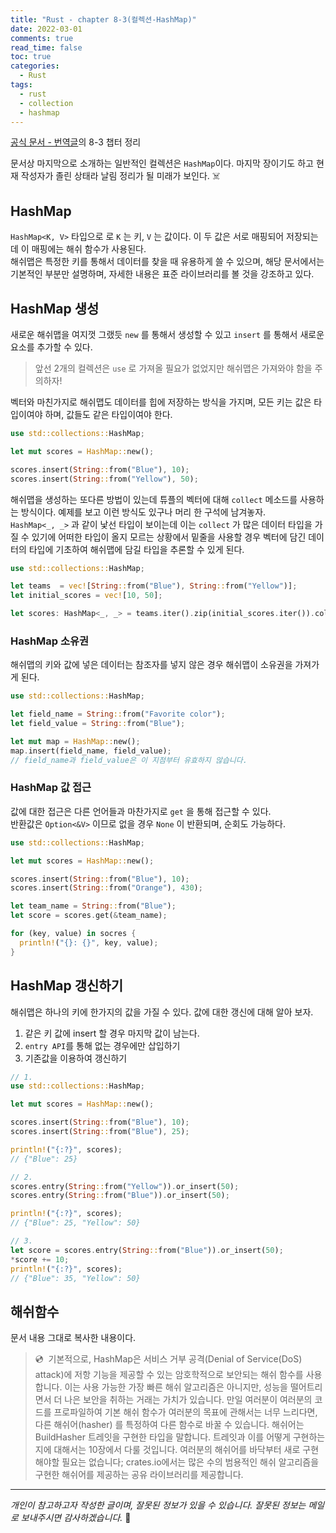 ```yaml
---
title: "Rust - chapter 8-3(컬렉션-HashMap)"
date: 2022-03-01
comments: true
read_time: false
toc: true
categories:
  - Rust
tags:
  - rust
  - collection
  - hashmap
---
```


[공식 문서 - 번역글](https://rinthel.github.io/rust-lang-book-ko/ch08-03-hash-maps.html)의 8-3 챕터 정리

문서상 마지막으로 소개하는 일반적인 컬렉션은 `HashMap`이다. 마지막 장이기도 하고 현재 작성자가 졸린 상태라 날림 정리가 될 미래가 보인다. ☠️

## HashMap

`HashMap<K, V>` 타입으로 로 `K` 는 키, `V` 는 값이다. 이 두 값은 서로 매핑되어 저장되는데 이 매핑에는 해쉬 함수가 사용된다.  
해쉬맵은 특정한 키를 통해서 데이터를 찾을 때 유용하게 쓸 수 있으며, 해당 문서에서는 기본적인 부분만 설명하며, 자세한 내용은 표준 라이브러리를 볼 것을 강조하고 있다.

## HashMap 생성

새로운 해쉬맵을 여지껏 그랬듯 `new` 를 통해서 생성할 수 있고 `insert` 를 통해서 새로운 요소를 추가할 수 있다.

> 앞선 2개의 컬렉션은 `use` 로 가져올 필요가 없었지만 해쉬맵은 가져와야 함을 주의하자!

벡터와 마친가지로 해쉬맵도 데이터를 힙에 저장하는 방식을 가지며, 모든 키는 값은 타입이여야 하며, 값들도 같은 타입이여야 한다.

```rs
use std::collections::HashMap;

let mut scores = HashMap::new();

scores.insert(String::from("Blue"), 10);
scores.insert(String::from("Yellow"), 50);
```

해쉬맵을 생성하는 또다른 방법이 있는데 튜플의 벡터에 대해 `collect` 메소드를 사용하는 방식이다. 예제를 보고 이런 방식도 있구나 머리 한 구석에 남겨놓자.  
`HashMap<_, _>` 과 같이 낯선 타입이 보이는데 이는 `collect` 가 많은 데이터 타입을 가질 수 있기에 어떠한 타입이 올지 모르는 상황에서 밑줄을 사용할 경우 벡터에 담긴 데이터의 타입에 기초하여 해쉬맵에 담길 타입을 추론할 수 있게 된다.

```rs
use std::collections::HashMap;

let teams  = vec![String::from("Blue"), String::from("Yellow")];
let initial_scores = vec![10, 50];

let scores: HashMap<_, _> = teams.iter().zip(initial_scores.iter()).collect();
```

### HashMap 소유권

해쉬맵의 키와 값에 넣은 데이터는 참조자를 넣지 않은 경우 해쉬맵이 소유권을 가져가게 된다.

```rs
use std::collections::HashMap;

let field_name = String::from("Favorite color");
let field_value = String::from("Blue");

let mut map = HashMap::new();
map.insert(field_name, field_value);
// field_name과 field_value은 이 지점부터 유효하지 않습니다.
```

### HashMap 값 접근

값에 대한 접근은 다른 언어들과 마찬가지로 `get` 을 통해 접근할 수 있다.  
반환값은 `Option<&V>` 이므로 없을 경우 `None` 이 반환되며, 순회도 가능하다.

```rs
use std::collections::HashMap;

let mut scores = HashMap::new();

scores.insert(String::from("Blue"), 10);
scores.insert(String::from("Orange"), 430);

let team_name = String::from("Blue");
let score = scores.get(&team_name);

for (key, value) in socres {
  println!("{}: {}", key, value);
}
```

## HashMap 갱신하기

해쉬맵은 하나의 키에 한가지의 값을 가질 수 있다. 값에 대한 갱신에 대해 알아 보자.

1. 같은 키 값에 insert 할 경우 마지막 값이 남는다.
2. `entry API`를 통해 없는 경우에만 삽입하기
3. 기존값을 이용하여 갱신하기

```rs
// 1.
use std::collections::HashMap;

let mut scores = HashMap::new();

scores.insert(String::from("Blue"), 10);
scores.insert(String::from("Blue"), 25);

println!("{:?}", scores);
// {"Blue": 25}

// 2.
scores.entry(String::from("Yellow")).or_insert(50);
scores.entry(String::from("Blue")).or_insert(50);

println!("{:?}", scores);
// {"Blue": 25, "Yellow": 50}

// 3.
let score = scores.entry(String::from("Blue")).or_insert(50);
*score += 10;
println!("{:?}", scores);
// {"Blue": 35, "Yellow": 50}
```

## 해쉬함수

문서 내용 그대로 복사한 내용이다.

> 💿 &nbsp;기본적으로, HashMap은 서비스 거부 공격(Denial of Service(DoS) attack)에 저항 기능을 제공할 수 있는 암호학적으로 보안되는 해쉬 함수를 사용합니다. 이는 사용 가능한 가장 빠른 해쉬 알고리즘은 아니지만, 성능을 떨어트리면서 더 나은 보안을 취하는 거래는 가치가 있습니다. 만일 여러분이 여러분의 코드를 프로파일하여 기본 해쉬 함수가 여러분의 목표에 관해서는 너무 느리다면, 다른 해쉬어(hasher) 를 특정하여 다른 함수로 바꿀 수 있습니다. 해쉬어는 BuildHasher 트레잇을 구현한 타입을 말합니다. 트레잇과 이를 어떻게 구현하는지에 대해서는 10장에서 다룰 것입니다. 여러분의 해쉬어를 바닥부터 새로 구현해야할 필요는 없습니다; crates.io에서는 많은 수의 범용적인 해쉬 알고리즘을 구현한 해쉬어를 제공하는 공유 라이브러리를 제공합니다.

<hr/>

_개인이 참고하고자 작성한 글이며, 잘못된 정보가 있을 수 있습니다. 잘못된 정보는 메일로 보내주시면 감사하겠습니다._ 🙏
